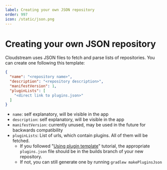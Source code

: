 ```yaml
---
label: Creating your own JSON repository
order: 997
icon: /static/json.png
---
```


# Creating your own JSON repository

Cloudstream uses JSON files to fetch and parse lists of repositories. You can create one following this template:
```json
{
  "name": "<repository name>",
  "description": "<repository description>",
  "manifestVersion": 1,
  "pluginLists": [
    "<direct link to plugins.json>"
  ]
}
```

- `name`: self explanatory, will be visible in the app
- `description`: self explanatory, will be visible in the app
- `manifestVersion`: currently unused, may be used in the future for backwards compatibility
- `pluginLists`: List of urls, which contain plugins. All of them will be fetched.
    - If you followed "[Using plugin template](using-plugin-template)" tutorial, the appropriate `plugins.json` file should be in the builds branch of your new repository.
    - If not, you can still generate one by running `gradlew makePluginsJson`